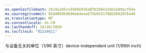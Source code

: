 ```yaml
---
ms.openlocfilehash: 25c8a285ca3569e926a07b336e22eb3a99acf64a
ms.sourcegitcommit: 02dd069b9696eb4eee675b6541f86b2602076448
ms.translationtype: MT
ms.contentlocale: zh-CN
ms.lasthandoff: 10/20/2020
ms.locfileid: "92224611"
---
```

<span data-ttu-id="d086f-101">与设备无关的单位（1/96 英寸）</span><span class="sxs-lookup"><span data-stu-id="d086f-101">device-independent unit (1/96th inch)</span></span>
